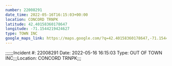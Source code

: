 ```yaml
---
number: 22008291
date_time: 2022-05-16T16:15:03+00:00
location: CONCORD TRNPK
latitude: 42.40158360178647
longitude: -71.1544219424627
type: TOWN INC
google_maps_link: https://maps.google.com/?q=42.40158360178647,-71.1544219424627
---
```


;;;;;;Incident #: 22008291  Date: 2022-05-16 16:15:03   Type: OUT OF TOWN INC;;;Location: CONCORD TRNPK;;;
